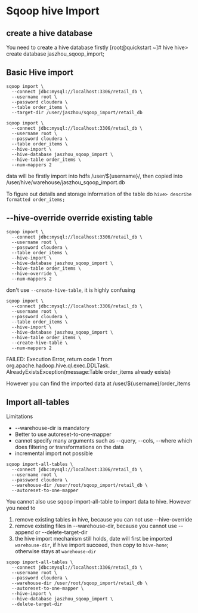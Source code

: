 
# Sqoop hive Import

## create a hive database
You need to create a hive database firstly
[root@quickstart ~]# hive
hive> create database jaszhou_sqoop_import;


## Basic Hive import

```
sqoop import \
  --connect jdbc:mysql://localhost:3306/retail_db \
  --username root \
  --password cloudera \
  --table order_items \
  --target-dir /user/jaszhou/sqoop_import/retail_db
```

```
sqoop import \
  --connect jdbc:mysql://localhost:3306/retail_db \
  --username root \
  --password cloudera \
  --table order_items \
  --hive-import \
  --hive-database jaszhou_sqoop_import \
  --hive-table order_items \
  --num-mappers 2
```

data will be firstly import into hdfs /user/${username}/, then copied into /user/hive/warehouse/jaszhou_sqoop_import.db


To figure out details and storage information of the table do
`hive> describe formatted order_items;`


## --hive-override override existing table
```
sqoop import \
  --connect jdbc:mysql://localhost:3306/retail_db \
  --username root \
  --password cloudera \
  --table order_items \
  --hive-import \
  --hive-database jaszhou_sqoop_import \
  --hive-table order_items \
  --hive-override \
  --num-mappers 2
```

don't use `--create-hive-table`, it is highly confusing

```
sqoop import \
  --connect jdbc:mysql://localhost:3306/retail_db \
  --username root \
  --password cloudera \
  --table order_items \
  --hive-import \
  --hive-database jaszhou_sqoop_import \
  --hive-table order_items \
  --create-hive-table \
  --num-mappers 2
```

FAILED: Execution Error, return code 1 from org.apache.hadoop.hive.ql.exec.DDLTask. AlreadyExistsException(message:Table order_items already exists)

However you can find the imported data at /user/${username}/order_items

## Import all-tables
Limitations
- --warehouse-dir is mandatory
- Better to use autoreset-to-one-mapper
- cannot specify many arguments such as --query, --cols, --where which does filtering or transformations on the data
- incremental import not possible

```
sqoop import-all-tables \
  --connect jdbc:mysql://localhost:3306/retail_db \
  --username root \
  --password cloudera \
  --warehouse-dir /user/root/sqoop_import/retail_db \
  --autoreset-to-one-mapper  
```

You cannot also use sqoop import-all-table to import data to hive. However you need to
1. remove existing tables in hive, because you can not use --hive-override
2. remove existing files in --warehouse-dir, because you cannot use --append or --delete-target-dir
3. the hive import mechanism still holds, date will first be imported `warehouse-dir`, if hive import succeed, then copy to `hive-home`; otherwise stays at `warehouse-dir`


```
sqoop import-all-tables \
  --connect jdbc:mysql://localhost:3306/retail_db \
  --username root \
  --password cloudera \
  --warehouse-dir /user/root/sqoop_import/retail_db \
  --autoreset-to-one-mapper \
  --hive-import \
  --hive-database jaszhou_sqoop_import \
  --delete-target-dir
```
